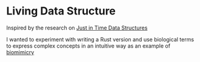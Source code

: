 # Living Data Structure

Inspired by the research on [Just in Time Data Structures](https://github.com/UBOdin/jitd-cpp)

I wanted to experiment with writing a Rust version and use biological terms to express complex concepts in an intuitive way as an example of [biomimicry](https://biomimicry.org/biomimicry-examples/)
